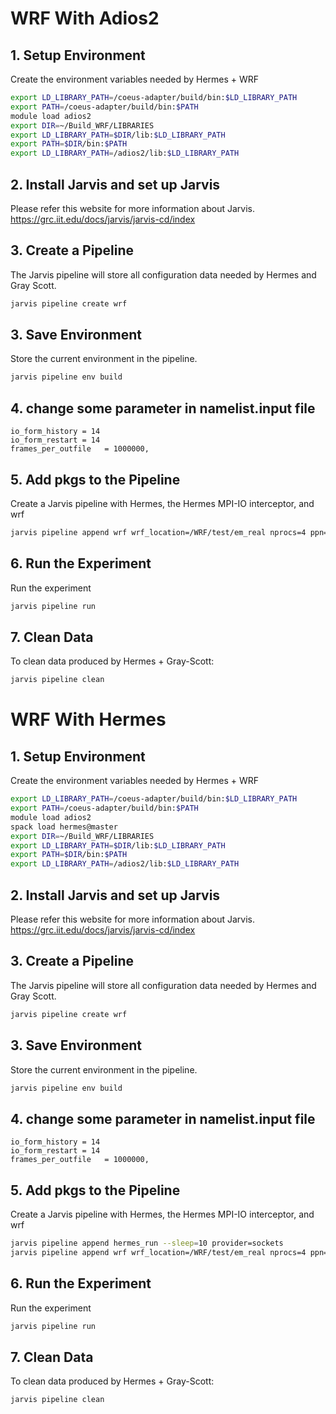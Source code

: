 # WRF With Adios2

## 1. Setup Environment

Create the environment variables needed by Hermes + WRF
```bash
export LD_LIBRARY_PATH=/coeus-adapter/build/bin:$LD_LIBRARY_PATH
export PATH=/coeus-adapter/build/bin:$PATH
module load adios2
export DIR=~/Build_WRF/LIBRARIES
export LD_LIBRARY_PATH=$DIR/lib:$LD_LIBRARY_PATH
export PATH=$DIR/bin:$PATH
export LD_LIBRARY_PATH=/adios2/lib:$LD_LIBRARY_PATH
```

## 2. Install Jarvis and set up Jarvis
Please refer this website for more information about Jarvis.  
https://grc.iit.edu/docs/jarvis/jarvis-cd/index

## 3. Create a Pipeline

The Jarvis pipeline will store all configuration data needed by Hermes
and Gray Scott.

```bash
jarvis pipeline create wrf
```

## 3. Save Environment

Store the current environment in the pipeline.
```bash
jarvis pipeline env build
```

## 4. change some parameter in namelist.input file
```
io_form_history = 14
io_form_restart = 14
frames_per_outfile   = 1000000,
```
## 5. Add pkgs to the Pipeline

Create a Jarvis pipeline with Hermes, the Hermes MPI-IO interceptor,
and wrf
```bash
jarvis pipeline append wrf wrf_location=/WRF/test/em_real nprocs=4 ppn=6 engine=bp5

```

## 6. Run the Experiment

Run the experiment
```bash
jarvis pipeline run
```

## 7. Clean Data

To clean data produced by Hermes + Gray-Scott:
```bash
jarvis pipeline clean
```










# WRF With Hermes

## 1. Setup Environment

Create the environment variables needed by Hermes + WRF
```bash
export LD_LIBRARY_PATH=/coeus-adapter/build/bin:$LD_LIBRARY_PATH
export PATH=/coeus-adapter/build/bin:$PATH
module load adios2
spack load hermes@master
export DIR=~/Build_WRF/LIBRARIES
export LD_LIBRARY_PATH=$DIR/lib:$LD_LIBRARY_PATH
export PATH=$DIR/bin:$PATH
export LD_LIBRARY_PATH=/adios2/lib:$LD_LIBRARY_PATH
```

## 2. Install Jarvis and set up Jarvis
Please refer this website for more information about Jarvis.  
https://grc.iit.edu/docs/jarvis/jarvis-cd/index

## 3. Create a Pipeline

The Jarvis pipeline will store all configuration data needed by Hermes
and Gray Scott.

```bash
jarvis pipeline create wrf
```

## 3. Save Environment

Store the current environment in the pipeline.
```bash
jarvis pipeline env build
```

## 4. change some parameter in namelist.input file
```
io_form_history = 14
io_form_restart = 14
frames_per_outfile   = 1000000,
```
## 5. Add pkgs to the Pipeline

Create a Jarvis pipeline with Hermes, the Hermes MPI-IO interceptor,
and wrf
```bash
jarvis pipeline append hermes_run --sleep=10 provider=sockets
jarvis pipeline append wrf wrf_location=/WRF/test/em_real nprocs=4 ppn=6 engine=hermes

```

## 6. Run the Experiment

Run the experiment
```bash
jarvis pipeline run
```

## 7. Clean Data

To clean data produced by Hermes + Gray-Scott:
```bash
jarvis pipeline clean
```
